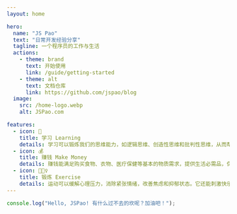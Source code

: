 ```yaml
---
layout: home

hero:
  name: "JS Pao"
  text: "日常开发经验分享"
  tagline: 一个程序员的工作与生活
  actions:
    - theme: brand
      text: 开始使用
      link: /guide/getting-started
    - theme: alt
      text: 文档仓库
      link: https://github.com/jspao/blog
  image:
    src: /home-logo.webp
    alt: JSPao.com

features:
  - icon: 📙
    title: 学习 Learning
    details: 学习可以锻炼我们的思维能力，如逻辑思维、创造性思维和批判性思维，从而帮助我们更好地解决问题、做出决策。
  - icon: 💰
    title: 赚钱 Make Money
    details: 赚钱能满足购买食物、衣物、医疗保健等基本的物质需求，提供生活必需品，保证个人和家庭的基本生活。
  - icon: 🏃🏻‍♀️
    title: 锻炼 Exercise
    details: 运动可以缓解心理压力，消除紧张情绪，改善焦虑和抑郁状态。它还能刺激快乐激素内啡肽的产生，有助于心理健康。
---
```


```js
console.log("Hello, JSPao! 有什么过不去的坎呢？加油吧！");
```

<style>
:root {
  --vp-home-hero-name-color: transparent;
  --vp-home-hero-name-background: -webkit-linear-gradient(120deg, #3476fd 30%, #41d1ff);

  --vp-home-hero-image-background-image: linear-gradient(-45deg, #38c2ff38 50%, #38c2ff38 50%);
  --vp-home-hero-image-filter: blur(44px);
}

@media (min-width: 640px) {
  :root {
    --vp-home-hero-image-filter: blur(56px);
  }
}

@media (min-width: 960px) {
  :root {
    --vp-home-hero-image-filter: blur(68px);
  }
}
</style>

